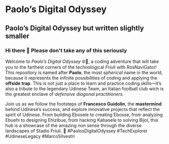 # Paolo’s Digital Odyssey
## Paolo’s Digital Odyssey but written slightly smaller
### Hi there 👋 Please don't take any of this seriously

Welcome to *Paolo’s Digital Odyssey* 🌐🧭, a coding adventure that will take you to the farthest corners of the technological _Friuli_ with RosNaviGator! This repository is named after **Paolo**, the most _spherical_ name in the world, because it represents the infinite possibilities of coding and applying the **offside trap**. This is not just a place to learn and practice coding skills—it’s also a tribute to the legendary Udinese Team, an Italian football club wich is the greatest enclave of _defensive diagonal practitioners_.

Join us as we follow the footsteps of **Francesco Guidolin**, the **mastermind** behind Udinese’s success, and explore innovative projects that reflect the spirit of Udinese. From building Ebosele to creating Ebosse, from analyzing Ebuehi to designing Ehizibue, from hacking Kabasele to solving Bijol, this hub is a showcase of the amazing non sense through the diverse landscapes of Stadio Friuli. 🚀 #PaolosDigitalOdyssey #TechExplorer #UdineseLegacy #MarcoSilvestri
